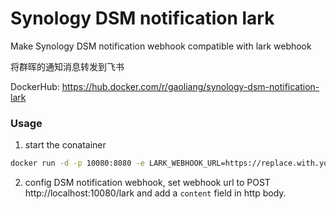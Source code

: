 # Synology DSM notification lark

Make Synology DSM notification webhook compatible with lark webhook

将群晖的通知消息转发到飞书

DockerHub: https://hub.docker.com/r/gaoliang/synology-dsm-notification-lark

### Usage
1. start the conatainer 
```bash
docker run -d -p 10080:8080 -e LARK_WEBHOOK_URL=https://replace.with.your.lark.custom.bot.webbhook.url gaoliang/synology-dsm-notification-lark
```

2. config DSM notification webhook, set webhook url to POST http://localhost:10080/lark and add a `content` field in http body.
